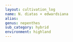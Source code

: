 ```yaml
---
layout: cultivation_log
name: N. diatas × edwardsiana
alias:
genus: nepenthes
sub_category: hybrid
environment: highland
---
```

